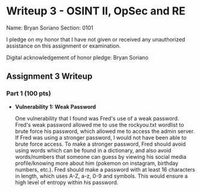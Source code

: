 Writeup 3 - OSINT II, OpSec and RE
======

Name: Bryan Soriano
Section: 0101

I pledge on my honor that I have not given or received any unauthorized assistance on this assignment or examination.

Digital acknowledgement of honor pledge: Bryan Soriano

## Assignment 3 Writeup

### Part 1 (100 pts)

* **Vulnerability 1: Weak Password**

  One vulnerability that I found was Fred's use of a weak password. Fred's weak password allowed me to use the rockyou.txt wordlist
  to brute force his password, which allowed me to access the admin server. If Fred was using a stronger password, I would not have
  been able to brute force access. To make a stronger password, Fred should avoid using words which can be found in a dictionary,
  and also avoid words/numbers that someone can guess by viewing his social media profile/knowing more about him (pokemon on instagram,
  birthday numbers, etc.). Fred should make a password with at least 16 characters in length, which uses A-Z, a-z, 0-9 and symbols. This
  would ensure a high level of entropy within his password.
